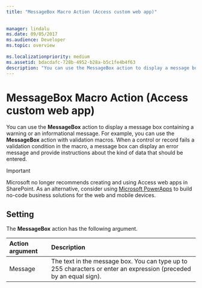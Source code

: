 ```yaml
---
title: "MessageBox Macro Action (Access custom web app)"
 
 
manager: lindalu
ms.date: 09/05/2017
ms.audience: Developer
ms.topic: overview
  
ms.localizationpriority: medium
ms.assetid: bdacdafc-728b-4952-b28a-b5c1fe4b4f63
description: "You can use the MessageBox action to display a message box containing a warning or an informational message. For example, you can use the MessageBox action with validation macros. When a control or record fails a validation condition in the macro, a message box can display an error message and provide instructions about the kind of data that should be entered."
---
```


# MessageBox Macro Action (Access custom web app)

You can use the **MessageBox** action to display a message box containing a warning or an informational message. For example, you can use the **MessageBox** action with validation macros. When a control or record fails a validation condition in the macro, a message box can display an error message and provide instructions about the kind of data that should be entered. 
  
> [!IMPORTANT]
> Microsoft no longer recommends creating and using Access web apps in SharePoint. As an alternative, consider using [Microsoft PowerApps](https://powerapps.microsoft.com/) to build no-code business solutions for the web and mobile devices. 
  
## Setting

The **MessageBox** action has the following argument. 
  
|**Action argument**|**Description**|
|:-----|:-----|
|Message  <br/> |The text in the message box. You can type up to 255 characters or enter an expression (preceded by an equal sign). |
   

